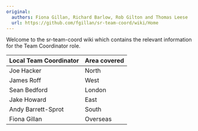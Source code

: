 ```yaml
---
original:
  authors: Fiona Gillan, Richard Barlow, Rob Gilton and Thomas Leese
  url: https://github.com/fgillan/sr-team-coord/wiki/Home
---
```

Welcome to the sr-team-coord wiki which contains the relevant information for the Team Coordinator role.

| Local Team Coordinator | Area covered |
|-----------------------------|------|
| Joe Hacker | North |
| James Roff | West |
| Sean Bedford | London |
| Jake Howard | East |
| Andy Barrett-Sprot | South |
| Fiona Gillan | Overseas |
